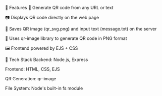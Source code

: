 🚀 Features
🔗 Generate QR code from any URL or text

📷 Displays QR code directly on the web page

💾 Saves QR image (qr_svg.png) and input text (message.txt) on the server

📁 Uses qr-image library to generate QR code in PNG format

🖼 Frontend powered by EJS + CSS

🧪 Tech Stack
Backend: Node.js, Express

Frontend: HTML, CSS, EJS

QR Generation: qr-image

File System: Node's built-in fs module


